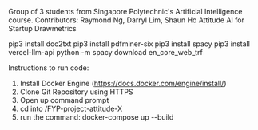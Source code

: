 Group of 3 students from Singapore Polytechnic's Artificial Intelligence course.
Contributors: Raymond Ng, Darryl Lim, Shaun Ho
Attitude AI for Startup Drawmetrics

pip3 install doc2txt
pip3 install pdfminer-six
pip3 install spacy
pip3 install vercel-llm-api
python -m spacy download en_core_web_trf

Instructions to run code:
1. Install Docker Engine (https://docs.docker.com/engine/install/)
2. Clone Git Repository using HTTPS
3. Open up command prompt
4. cd into /FYP-project-attitude-X
5. run the command:
docker-compose up --build
